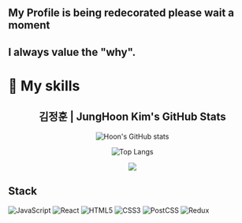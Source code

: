 ## My Profile is being redecorated please wait a moment

## I always value the "why".

# 🔗 My skills

<div align="center">
  <h2>김정훈 | JungHoon Kim's GitHub Stats</h2>
  
  ![Hoon's GitHub stats](https://github-readme-stats.vercel.app/api?username=JungHoon0814&show_icons=true&theme=dark&count_private=true)
  
  ![Top Langs](https://github-readme-stats.vercel.app/api/top-langs/?username=JungHoon0814&layout=compact&theme=dark)
  
  <p align="center">
    <a href="https://skillicons.dev">
      <img src="https://skillicons.dev/icons?i=js,ts,html,css" />
    </a>
  </p>
</div>




## Stack 
![JavaScript](https://img.shields.io/badge/javascript-F7DF1E.svg?&style=for-the-badge&logo=JavaScript&logoColor=black)
![React](https://img.shields.io/badge/react-61DAFB.svg?&style=for-the-badge&logo=React&logoColor=black)
![HTML5](https://img.shields.io/badge/html5-E34F26.svg?&style=for-the-badge&logo=HTML5&logoColor=white)
![CSS3](https://img.shields.io/badge/css3-1572B6.svg?&style=for-the-badge&logo=CSS3&logoColor=white)
![PostCSS](https://img.shields.io/badge/postcss-DD3A0A.svg?&style=for-the-badge&logo=PostCSS&logoColor=white)
![Redux](https://img.shields.io/badge/redux-764ABC.svg?&style=for-the-badge&logo=Redux&logoColor=black)


<!---
JungHoon0814/JungHoon0814 is a ✨ special ✨ repository because its `README.md` (this file) appears on your GitHub profile.
You can click the Preview link to take a look at your changes.
--->
